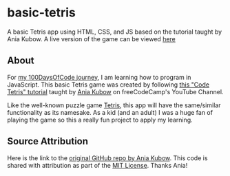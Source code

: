 # basic-tetris
 A basic Tetris app using HTML, CSS, and JS based on the tutorial taught by Ania Kubow. A live version of the game can be viewed [here](https://ananfito.github.io/basic-tetris/)

 ## About
 For [my 100DaysOfCode journey](https://github.com/ananfito/100-days-of-code), I am learning how to program in JavaScript. This basic Tetris game was created by following [this "Code Tetris" tutorial](https://youtu.be/rAUn1Lom6dw) taught by [Ania Kubow](https://www.youtube.com/channel/UC5DNytAJ6_FISueUfzZCVsw) on freeCodeCamp's YouTube Channel.

 Like the well-known puzzle game [Tetris](https://en.wikipedia.org/wiki/Tetris), this app will have the same/similar functionality as its namesake. As a kid (and an adult) I was a huge fan of playing the game so this a really fun project to apply my learning.

 ## Source Attribution
Here is the link to the [original GitHub repo by Ania Kubow](https://github.com/kubowania/Tetris-Basic). This code is shared with attribution as part of the [MIT License](https://github.com/kubowania/Tetris-Basic). Thanks Ania!

